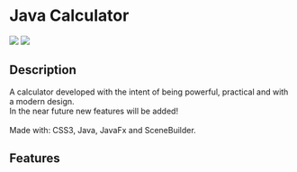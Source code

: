 <h1>Java Calculator</h1>

<img src="https://img.shields.io/badge/Java-Version%2011.0.9-orange"> 
<img src="https://img.shields.io/badge/JavaFx-Version%2011.0.2-green">
<img src="">
<img src="">
<img src="">
<img src="">

<h2>Description</h2>

A calculator developed with the intent of being powerful, practical and with a modern design.
<br>
In the near future new features will be added!
<br><br>
Made with: CSS3, Java, JavaFx and SceneBuilder.

<h2>Features</h2>

